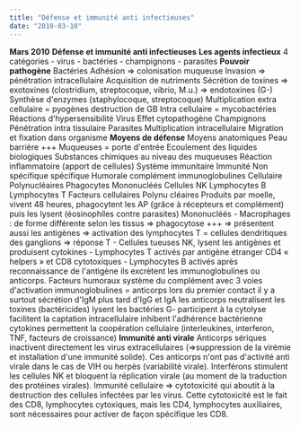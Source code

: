 ```yaml
---
title: "Défense et immunité anti infectieuses"
date: "2010-03-10"
---
```


**Mars 2010** **Défense et immunité anti infectieuses** **Les agents infectieux** 4 catégories - virus - bactéries - champignons - parasites **Pouvoir pathogène** Bactéries Adhésion => colonisation muqueuse Invasion => pénétration intracellulaire Acquisition de nutriments Sécrétion de toxines => exotoxines (clostridium, streptocoque, vibrio, M.u.) => endotoxines (G-) Synthèse d'enzymes (staphylocoque, streptocoque) Multiplication extra cellulaire = pyogènes destruction de GB Intra cellulaire = mycobactéries Réactions d'hypersensibilité Virus Effet cytopathogène Champignons Pénétration intra tissulaire Parasites Multiplication intracellulaire Migration et fixation dans organisme **Moyens de défense** Moyens anatomiques Peau barrière +++ Muqueuses = porte d'entrée Ecoulement des liquides biologiques Substances chimiques au niveau des muqueuses Réaction inflammatoire (apport de cellules) Système immunitaire Immunité Non spécifique spécifique Humorale complément immunoglobulines Cellulaire Polynucléaires Phagocytes Mononucléés Cellules NK Lymphocytes B Lymphocytes T Facteurs cellulaires Polynu cléaires Produits par moelle, vivent 48 heures, phagocytent les AP (grâce à récepteurs et complément) puis les lysent (éosinophiles contre parasites) Mononucléés - Macrophages : de forme différente selon les tissus => phagocytose +++ => présentent aussi les antigènes => activation des lymphocytes T = cellules dendritiques des ganglions => réponse T - Cellules tueuses NK, lysent les antigènes et produisent cytokines - Lymphocytes T activés par antigène étranger CD4 « helpers » et CD8 cytotoxiques - Lymphocytes B activés après reconnaissance de l'antigène ils excrètent les immunoglobulines ou anticorps. Facteurs humoraux système du complément avec 3 voies d'activation immunoglobulines = anticorps lors du premier contact il y a surtout sécrétion d'IgM plus tard d'IgG et IgA les anticorps neutralisent les toxines (bactéricides) lysent les bactéries G- participent à la cytolyse facilitent la captation intracellulaire inhibent l'adhérence bactérienne cytokines permettent la coopération cellulaire (interleukines, interferon, TNF, facteurs de croissance) **Immunité anti virale** Anticorps sériques inactivent directement les virus extracellulaires (=>suppression de la virémie et installation d'une immunité solide). Ces anticorps n'ont pas d'activité anti virale dans le cas de VIH ou herpès (variabilité virale). Interférons stimulent les cellules NK et bloquent la réplication virale (au moment de la traduction des protéines virales). Immunité cellulaire => cytotoxicité qui aboutit à la destruction des cellules infectées par les virus. Cette cytotoxicité est le fait des CD8, lymphocytes cytoxiques, mais les CD4, lymphocytes auxiliaires, sont nécessaires pour activer de façon spécifique les CD8.